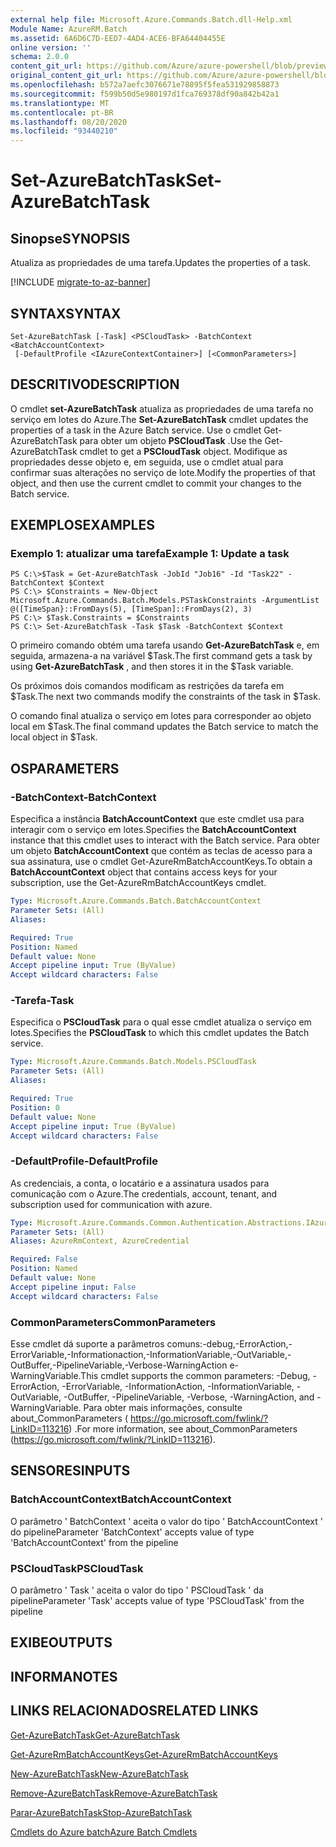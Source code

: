 ```yaml
---
external help file: Microsoft.Azure.Commands.Batch.dll-Help.xml
Module Name: AzureRM.Batch
ms.assetid: 6A6D6C7D-EED7-4AD4-ACE6-BFA64404455E
online version: ''
schema: 2.0.0
content_git_url: https://github.com/Azure/azure-powershell/blob/preview/src/ResourceManager/AzureBatch/Commands.Batch/help/Set-AzureBatchTask.md
original_content_git_url: https://github.com/Azure/azure-powershell/blob/preview/src/ResourceManager/AzureBatch/Commands.Batch/help/Set-AzureBatchTask.md
ms.openlocfilehash: b572a7aefc3076671e78895f5fea531929858873
ms.sourcegitcommit: f599b50d5e980197d1fca769378df90a842b42a1
ms.translationtype: MT
ms.contentlocale: pt-BR
ms.lasthandoff: 08/20/2020
ms.locfileid: "93440210"
---
```

# <span data-ttu-id="99642-101">Set-AzureBatchTask</span><span class="sxs-lookup"><span data-stu-id="99642-101">Set-AzureBatchTask</span></span>

## <span data-ttu-id="99642-102">Sinopse</span><span class="sxs-lookup"><span data-stu-id="99642-102">SYNOPSIS</span></span>
<span data-ttu-id="99642-103">Atualiza as propriedades de uma tarefa.</span><span class="sxs-lookup"><span data-stu-id="99642-103">Updates the properties of a task.</span></span>

[!INCLUDE [migrate-to-az-banner](../../includes/migrate-to-az-banner.md)]

## <span data-ttu-id="99642-104">SYNTAX</span><span class="sxs-lookup"><span data-stu-id="99642-104">SYNTAX</span></span>

```
Set-AzureBatchTask [-Task] <PSCloudTask> -BatchContext <BatchAccountContext>
 [-DefaultProfile <IAzureContextContainer>] [<CommonParameters>]
```

## <span data-ttu-id="99642-105">DESCRITIVO</span><span class="sxs-lookup"><span data-stu-id="99642-105">DESCRIPTION</span></span>
<span data-ttu-id="99642-106">O cmdlet **set-AzureBatchTask** atualiza as propriedades de uma tarefa no serviço em lotes do Azure.</span><span class="sxs-lookup"><span data-stu-id="99642-106">The **Set-AzureBatchTask** cmdlet updates the properties of a task in the Azure Batch service.</span></span>
<span data-ttu-id="99642-107">Use o cmdlet Get-AzureBatchTask para obter um objeto **PSCloudTask** .</span><span class="sxs-lookup"><span data-stu-id="99642-107">Use the Get-AzureBatchTask cmdlet to get a **PSCloudTask** object.</span></span>
<span data-ttu-id="99642-108">Modifique as propriedades desse objeto e, em seguida, use o cmdlet atual para confirmar suas alterações no serviço de lote.</span><span class="sxs-lookup"><span data-stu-id="99642-108">Modify the properties of that object, and then use the current cmdlet to commit your changes to the Batch service.</span></span>

## <span data-ttu-id="99642-109">EXEMPLOS</span><span class="sxs-lookup"><span data-stu-id="99642-109">EXAMPLES</span></span>

### <span data-ttu-id="99642-110">Exemplo 1: atualizar uma tarefa</span><span class="sxs-lookup"><span data-stu-id="99642-110">Example 1: Update a task</span></span>
```
PS C:\>$Task = Get-AzureBatchTask -JobId "Job16" -Id "Task22" -BatchContext $Context
PS C:\> $Constraints = New-Object Microsoft.Azure.Commands.Batch.Models.PSTaskConstraints -ArgumentList @([TimeSpan}::FromDays(5), [TimeSpan]::FromDays(2), 3)
PS C:\> $Task.Constraints = $Constraints
PS C:\> Set-AzureBatchTask -Task $Task -BatchContext $Context
```

<span data-ttu-id="99642-111">O primeiro comando obtém uma tarefa usando **Get-AzureBatchTask** e, em seguida, armazena-a na variável $Task.</span><span class="sxs-lookup"><span data-stu-id="99642-111">The first command gets a task by using **Get-AzureBatchTask** , and then stores it in the $Task variable.</span></span>

<span data-ttu-id="99642-112">Os próximos dois comandos modificam as restrições da tarefa em $Task.</span><span class="sxs-lookup"><span data-stu-id="99642-112">The next two commands modify the constraints of the task in $Task.</span></span>

<span data-ttu-id="99642-113">O comando final atualiza o serviço em lotes para corresponder ao objeto local em $Task.</span><span class="sxs-lookup"><span data-stu-id="99642-113">The final command updates the Batch service to match the local object in $Task.</span></span>

## <span data-ttu-id="99642-114">OS</span><span class="sxs-lookup"><span data-stu-id="99642-114">PARAMETERS</span></span>

### <span data-ttu-id="99642-115">-BatchContext</span><span class="sxs-lookup"><span data-stu-id="99642-115">-BatchContext</span></span>
<span data-ttu-id="99642-116">Especifica a instância **BatchAccountContext** que este cmdlet usa para interagir com o serviço em lotes.</span><span class="sxs-lookup"><span data-stu-id="99642-116">Specifies the **BatchAccountContext** instance that this cmdlet uses to interact with the Batch service.</span></span>
<span data-ttu-id="99642-117">Para obter um objeto **BatchAccountContext** que contém as teclas de acesso para a sua assinatura, use o cmdlet Get-AzureRmBatchAccountKeys.</span><span class="sxs-lookup"><span data-stu-id="99642-117">To obtain a **BatchAccountContext** object that contains access keys for your subscription, use the Get-AzureRmBatchAccountKeys cmdlet.</span></span>

```yaml
Type: Microsoft.Azure.Commands.Batch.BatchAccountContext
Parameter Sets: (All)
Aliases: 

Required: True
Position: Named
Default value: None
Accept pipeline input: True (ByValue)
Accept wildcard characters: False
```

### <span data-ttu-id="99642-118">-Tarefa</span><span class="sxs-lookup"><span data-stu-id="99642-118">-Task</span></span>
<span data-ttu-id="99642-119">Especifica o **PSCloudTask** para o qual esse cmdlet atualiza o serviço em lotes.</span><span class="sxs-lookup"><span data-stu-id="99642-119">Specifies the **PSCloudTask** to which this cmdlet updates the Batch service.</span></span>

```yaml
Type: Microsoft.Azure.Commands.Batch.Models.PSCloudTask
Parameter Sets: (All)
Aliases: 

Required: True
Position: 0
Default value: None
Accept pipeline input: True (ByValue)
Accept wildcard characters: False
```

### <span data-ttu-id="99642-120">-DefaultProfile</span><span class="sxs-lookup"><span data-stu-id="99642-120">-DefaultProfile</span></span>
<span data-ttu-id="99642-121">As credenciais, a conta, o locatário e a assinatura usados para comunicação com o Azure.</span><span class="sxs-lookup"><span data-stu-id="99642-121">The credentials, account, tenant, and subscription used for communication with azure.</span></span>

```yaml
Type: Microsoft.Azure.Commands.Common.Authentication.Abstractions.IAzureContextContainer
Parameter Sets: (All)
Aliases: AzureRmContext, AzureCredential

Required: False
Position: Named
Default value: None
Accept pipeline input: False
Accept wildcard characters: False
```

### <span data-ttu-id="99642-122">CommonParameters</span><span class="sxs-lookup"><span data-stu-id="99642-122">CommonParameters</span></span>
<span data-ttu-id="99642-123">Esse cmdlet dá suporte a parâmetros comuns:-debug,-ErrorAction,-ErrorVariable,-Informationaction,-InformationVariable,-OutVariable,-OutBuffer,-PipelineVariable,-Verbose-WarningAction e-WarningVariable.</span><span class="sxs-lookup"><span data-stu-id="99642-123">This cmdlet supports the common parameters: -Debug, -ErrorAction, -ErrorVariable, -InformationAction, -InformationVariable, -OutVariable, -OutBuffer, -PipelineVariable, -Verbose, -WarningAction, and -WarningVariable.</span></span> <span data-ttu-id="99642-124">Para obter mais informações, consulte about_CommonParameters ( https://go.microsoft.com/fwlink/?LinkID=113216) .</span><span class="sxs-lookup"><span data-stu-id="99642-124">For more information, see about_CommonParameters (https://go.microsoft.com/fwlink/?LinkID=113216).</span></span>

## <span data-ttu-id="99642-125">SENSORES</span><span class="sxs-lookup"><span data-stu-id="99642-125">INPUTS</span></span>

### <span data-ttu-id="99642-126">BatchAccountContext</span><span class="sxs-lookup"><span data-stu-id="99642-126">BatchAccountContext</span></span>
<span data-ttu-id="99642-127">O parâmetro ' BatchContext ' aceita o valor do tipo ' BatchAccountContext ' do pipeline</span><span class="sxs-lookup"><span data-stu-id="99642-127">Parameter 'BatchContext' accepts value of type 'BatchAccountContext' from the pipeline</span></span>

### <span data-ttu-id="99642-128">PSCloudTask</span><span class="sxs-lookup"><span data-stu-id="99642-128">PSCloudTask</span></span>
<span data-ttu-id="99642-129">O parâmetro ' Task ' aceita o valor do tipo ' PSCloudTask ' da pipeline</span><span class="sxs-lookup"><span data-stu-id="99642-129">Parameter 'Task' accepts value of type 'PSCloudTask' from the pipeline</span></span>

## <span data-ttu-id="99642-130">EXIBE</span><span class="sxs-lookup"><span data-stu-id="99642-130">OUTPUTS</span></span>

## <span data-ttu-id="99642-131">INFORMA</span><span class="sxs-lookup"><span data-stu-id="99642-131">NOTES</span></span>

## <span data-ttu-id="99642-132">LINKS RELACIONADOS</span><span class="sxs-lookup"><span data-stu-id="99642-132">RELATED LINKS</span></span>

[<span data-ttu-id="99642-133">Get-AzureBatchTask</span><span class="sxs-lookup"><span data-stu-id="99642-133">Get-AzureBatchTask</span></span>](./Get-AzureBatchTask.md)

[<span data-ttu-id="99642-134">Get-AzureRmBatchAccountKeys</span><span class="sxs-lookup"><span data-stu-id="99642-134">Get-AzureRmBatchAccountKeys</span></span>](./Get-AzureRmBatchAccountKeys.md)

[<span data-ttu-id="99642-135">New-AzureBatchTask</span><span class="sxs-lookup"><span data-stu-id="99642-135">New-AzureBatchTask</span></span>](./New-AzureBatchTask.md)

[<span data-ttu-id="99642-136">Remove-AzureBatchTask</span><span class="sxs-lookup"><span data-stu-id="99642-136">Remove-AzureBatchTask</span></span>](./Remove-AzureBatchTask.md)

[<span data-ttu-id="99642-137">Parar-AzureBatchTask</span><span class="sxs-lookup"><span data-stu-id="99642-137">Stop-AzureBatchTask</span></span>](./Stop-AzureBatchTask.md)

[<span data-ttu-id="99642-138">Cmdlets do Azure batch</span><span class="sxs-lookup"><span data-stu-id="99642-138">Azure Batch Cmdlets</span></span>](./AzureRM.Batch.md)


